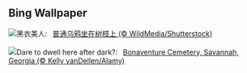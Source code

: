## Bing Wallpaper
![](https://www.bing.com/th?id=OHR.AutumnRaven_ZH-CN7897841947_UHD.jpg&w=1000)黑衣美人:&nbsp;&ensp;[普通乌鸦坐在树枝上 (© WildMedia/Shutterstock)](https://www.bing.com/th?id=OHR.AutumnRaven_ZH-CN7897841947_UHD.jpg)
<br><br/>
![](https://www.bing.com/th?id=OHR.SavannahSculpture_EN-US0375520303_UHD.jpg&w=1000)Dare to dwell here after dark?:&nbsp;&ensp;[Bonaventure Cemetery, Savannah, Georgia (© Kelly vanDellen/Alamy)](https://www.bing.com/th?id=OHR.SavannahSculpture_EN-US0375520303_UHD.jpg)
<br><br/>
